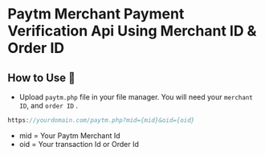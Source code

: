 # Paytm Merchant Payment Verification Api Using Merchant ID & Order ID

## How to Use 🔧
- Upload `paytm.php` file in your file manager. You will need your `merchant ID`, and `order ID` .

```js
https://yourdomain.com/paytm.php?mid={mid}&oid={oid}
```
- mid = Your Paytm Merchant Id
- oid = Your transaction Id or Order Id
